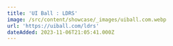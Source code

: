 ```yaml
---
title: 'UI Ball : LDRS'
image: /src/content/showcase/_images/uiball.com.webp
url: 'https://uiball.com/ldrs'
dateAdded: 2023-11-06T21:05:41.000Z
---
```


